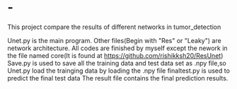 # -
This project compare the results of different networks in tumor_detection

Unet.py is the main program.
Other files(Begin with "Res" or "Leaky") are network architecture.
All codes are finished by myself except the nework in the file named
core(It is found at https://github.com/rishikksh20/ResUnet)
Save.py is used to save all the training data and test data set as .npy file,so Unet.py load the trainging data by loading the .npy file
finaltest.py is used to predict the final test data
The result file contains the final prediction results.


